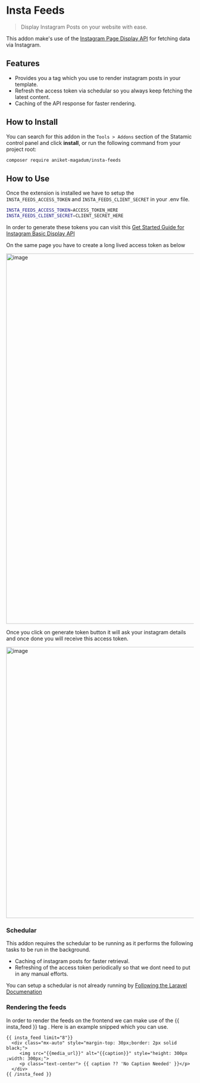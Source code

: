 # Insta Feeds

> Display Instagram Posts on your website with ease. 

This addon make's use of the [Instagram Page Display API](https://developers.facebook.com/docs/instagram-basic-display-api/) for fetching data via Instagram. 

## Features

- Provides you a tag which you use to render instagram posts in your template.
- Refresh the access token via schedular so you always keep fetching the latest content.
- Caching of the API response for faster rendering.


## How to Install

You can search for this addon in the `Tools > Addons` section of the Statamic control panel and click **install**, or run the following command from your project root:

``` bash
composer require aniket-magadum/insta-feeds
```

## How to Use

Once the extension is installed we have to setup the ```INSTA_FEEDS_ACCESS_TOKEN``` and ```INSTA_FEEDS_CLIENT_SECRET``` in your .env file.

```bash
INSTA_FEEDS_ACCESS_TOKEN=ACCESS_TOKEN_HERE
INSTA_FEEDS_CLIENT_SECRET=CLIENT_SECRET_HERE
```

In order to generate these tokens you can visit this [Get Started Guide for Instagram Basic Display API](https://developers.facebook.com/docs/instagram-basic-display-api/getting-started)

On the same page you have to create a long lived access token as below 

<img width="993" alt="image" src="https://user-images.githubusercontent.com/48653948/207324017-66f5a955-d5dc-4d50-aa6d-3a2a239c1085.png">

Once you click on generate token button it will ask your instagram details and once done you will receive this access token.

<img width="727" alt="image" src="https://user-images.githubusercontent.com/48653948/207324126-2d94115e-d3c1-4f71-9f68-ca18ac37ed06.png">

### Schedular

This addon requires the schedular to be running as it performs the following tasks to be run in the background.

- Caching of instagram posts for faster retrieval.
- Refreshing of the access token periodically so that we dont need to put in any manual efforts.

You can setup a schedular is not already running by [Following the Laravel Documenation](https://laravel.com/docs/9.x/scheduling#running-the-scheduler)


### Rendering the feeds

In order to render the feeds on the frontend we can make use of the {{ insta_feed }} tag . Here is an example snipped which you can use.

```twig
{{ insta_feed limit="8"}}
  <div class="mx-auto" style="margin-top: 30px;border: 2px solid black;">
     <img src="{{media_url}}" alt="{{caption}}" style="height: 300px ;width: 300px;">
     <p class="text-center"> {{ caption ?? 'No Caption Needed' }}</p>
  </div>
{{ /insta_feed }}
```












